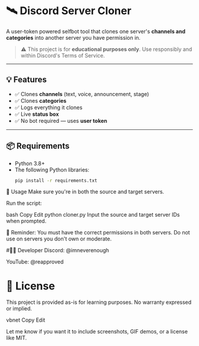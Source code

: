 # 🛰️ Discord Server Cloner

A user-token powered selfbot tool that clones one server's **channels and categories** into another server you have permission in.

> ⚠️ This project is for **educational purposes only**. Use responsibly and within Discord's Terms of Service.

---

## 💡 Features

- ✅ Clones **channels** (text, voice, announcement, stage)
- ✅ Clones **categories**
- ✅ Logs everything it clones
- ✅ Live **status box**
- ✅ No bot required — uses **user token**

---

## 📦 Requirements

- Python 3.8+
- The following Python libraries:
  ```bash
  pip install -r requirements.txt

🚀 Usage
Make sure you're in both the source and target servers.

Run the script:

bash
Copy
Edit
python cloner.py
Input the source and target server IDs when prompted.

🔐 Reminder: You must have the correct permissions in both servers. Do not use on servers you don't own or moderate.

#🧑‍💻 Developer
Discord: @imneverenough

YouTube: @reapproved



# 📄 License
This project is provided as-is for learning purposes. No warranty expressed or implied.

vbnet
Copy
Edit

Let me know if you want it to include screenshots, GIF demos, or a license like MIT.
